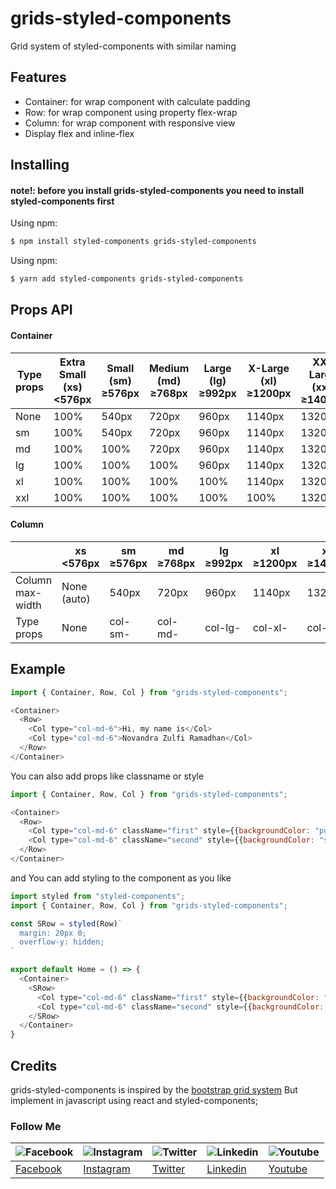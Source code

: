 # grids-styled-components

Grid system of styled-components with similar naming

## Features

- Container: for wrap component with calculate padding
- Row: for wrap component using property flex-wrap
- Column: for wrap component with responsive view
- Display flex and inline-flex

## Installing

#### note!: before you install grids-styled-components you need to install styled-components first

Using npm:

```bash
$ npm install styled-components grids-styled-components
```

Using npm:

```bash
$ yarn add styled-components grids-styled-components
```

## Props API

#### Container

| Type props | Extra Small (xs)  <576px | Small (sm)  ≥576px | Medium (md)  ≥768px | Large (lg)  ≥992px | X-Large (xl)  ≥1200px | XX-Large (xxl)  ≥1400px |
|------------|--------------------------|--------------------|---------------------|--------------------|-----------------------|-------------------------|
| None       | 100%                     | 540px              | 720px               | 960px              | 1140px                | 1320px                  |
| sm         | 100%                     | 540px              | 720px               | 960px              | 1140px                | 1320px                  |
| md         | 100%                     | 100%               | 720px               | 960px              | 1140px                | 1320px                  |
| lg         | 100%                     | 100%               | 100%                | 960px              | 1140px                | 1320px                  |
| xl         | 100%                     | 100%               | 100%                | 100%               | 1140px                | 1320px                  |
| xxl        | 100%                     | 100%               | 100%                | 100%               | 100%                  | 1320px                  |

#### Column

|                   | xs  <576px  | sm  ≥576px | md  ≥768px | lg  ≥992px | xl  ≥1200px | xxl  ≥1400px |
|-------------------|-------------|------------|------------|------------|-------------|--------------|
| Column  max-width | None (auto) | 540px      | 720px      | 960px      | 1140px      | 1320px       |
| Type props        | None        | col-sm-    | col-md-    | col-lg-    | col-xl-     | col-xxl-     |

## Example

```js
import { Container, Row, Col } from "grids-styled-components";

<Container>
  <Row>
    <Col type="col-md-6">Hi, my name is</Col>
    <Col type="col-md-6">Novandra Zulfi Ramadhan</Col>
  </Row>
</Container>
```

You can also add props like classname or style

```js
import { Container, Row, Col } from "grids-styled-components";

<Container>
  <Row>
    <Col type="col-md-6" className="first" style={{backgroundColor: "purple"}}>Hi, my name is</Col>
    <Col type="col-md-6" className="second" style={{backgroundColor: "skyblue"}}>Novandra Zulfi Ramadhan</Col>
  </Row>
</Container>
```

and You can add styling to the component as you like
```js
import styled from "styled-components";
import { Container, Row, Col } from "grids-styled-components";

const SRow = styled(Row)`
  margin: 20px 0;
  overflow-y: hidden;
`

export default Home = () => {
  <Container>
    <SRow>
      <Col type="col-md-6" className="first" style={{backgroundColor: "purple"}}>Hi, my name is</Col>
      <Col type="col-md-6" className="second" style={{backgroundColor: "skyblue"}}>Novandra Zulfi Ramadhan</Col>
    </SRow>
  </Container>
}
```

## Credits
grids-styled-components is inspired by the [bootstrap grid system](https://getbootstrap.com/docs/5.0/layout/grid/) But implement in javascript using react and styled-components;

### Follow Me

![Facebook](https://raw.githubusercontent.com/gilbarbara/logos/master/logos/facebook.svg) | ![Instagram](https://raw.githubusercontent.com/gilbarbara/logos/master/logos/instagram.svg) | ![Twitter](https://raw.githubusercontent.com/gilbarbara/logos/master/logos/twitter.svg) | ![Linkedin](https://raw.githubusercontent.com/gilbarbara/logos/master/logos/linkedin.svg) | ![Youtube](https://raw.githubusercontent.com/gilbarbara/logos/master/logos/youtube.svg) |
--- | --- | --- | --- | --- |
[Facebook](https://www.facebook.com/iNoozura) | [Instagram](https://instagram.com/inozura) | [Twitter](https://twitter.com/inoozura) | [Linkedin](https://www.linkedin.com/in/novandra-zulfi-ramadhan-33ab2a1aa/) | [Youtube](https://www.youtube.com/channel/UCkMufXWiJI1unr8eLpci6FA) |